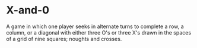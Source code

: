 # X-and-0
A game in which one player seeks in alternate turns to complete a row, a column, or a diagonal with either three O's or three X's drawn in the spaces of a grid of nine squares; noughts and crosses.
